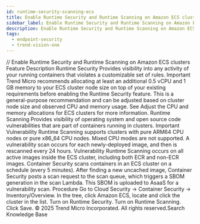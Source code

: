 ```yaml
---
id: runtime-security-scanning-ecs
title: Enable Runtime Security and Runtime Scanning on Amazon ECS clusters
sidebar_label: Enable Runtime Security and Runtime Scanning on Amazon ECS clusters
description: Enable Runtime Security and Runtime Scanning on Amazon ECS clusters
tags:
  - endpoint-security
  - trend-vision-one
---
```


/*<![CDATA[*/ $('#title').html($('meta[name=map-description]').attr('content')); /*]]>*/ Enable Runtime Security and Runtime Scanning on Amazon ECS clusters Feature Description Runtime Security Provides visibility into any activity of your running containers that violates a customizable set of rules. Important Trend Micro recommends allocating at least an additional 0.5 vCPU and 1 GB memory to your ECS cluster node size on top of your existing requirements before enabling the Runtime Security feature. This is a general-purpose recommendation and can be adjusted based on cluster node size and observed CPU and memory usage. See Adjust the CPU and memory allocations for ECS clusters for more information. Runtime Scanning Provides visibility of operating system and open source code vulnerabilities that are part of containers running in clusters. Important Vulnerability Runtime Scanning supports clusters with pure ARM64 CPU nodes or pure x86_64 CPU nodes. Mixed CPU modes are not supported. A vulnerability scan occurs for each newly-deployed image, and then is rescanned every 24 hours. Vulnerability Runtime Scanning occurs on all active images inside the ECS cluster, including both ECR and non-ECR images. Container Security scans containers in an ECS cluster on a schedule (every 5 minutes). After finding a new uncached image, Container Security posts a scan request to the scan queue, which triggers a SBOM generation in the scan Lambda. This SBOM is uploaded to AsaaS for a vulnerability scan. Procedure Go to Cloud Security → Container Security → Inventory/Overview. In the tree, click Amazon ECS, locate and click the cluster in the list. Turn on Runtime Security. Turn on Runtime Scanning. Click Save. © 2025 Trend Micro Incorporated. All rights reserved.Search Knowledge Base